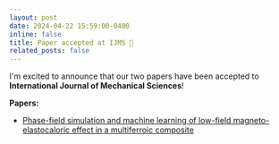 ```yaml
---
layout: post
date: 2024-04-22 15:59:00-0400
inline: false
title: Paper accepted at IJMS 🎉
related_posts: false
---
```

I'm excited to announce that our two papers have been accepted to **International Journal of Mechanical Sciences**!

**Papers:**
- [Phase-field simulation and machine learning of low-field magneto-elastocaloric effect in a multiferroic composite](https://www.sciencedirect.com/science/article/pii/S0020740324003588?via%3Dihub)


